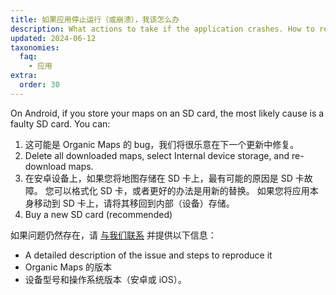 ```yaml
---
title: 如果应用停止运行（或崩溃），我该怎么办
description: What actions to take if the application crashes. How to report critical bugs to developers
updated: 2024-06-12
taxonomies:
  faq:
    - 应用
extra:
  order: 30
---
```


On Android, if you store your maps on an SD card, the most likely cause is a faulty SD card. You can:

1. 这可能是 Organic Maps 的 bug，我们将很乐意在下一个更新中修复。
2. Delete all downloaded maps, select Internal device storage, and re-download maps.
3. 在安卓设备上，如果您将地图存储在 SD 卡上，最有可能的原因是 SD 卡故障。 您可以格式化 SD 卡，或者更好的办法是用新的替换。 如果您将应用本身移动到 SD 卡上，请将其移回到内部（设备）存储。
4. Buy a new SD card (recommended)

如果问题仍然存在，请 [与我们联系](mailto:support@organicmaps.app) 并提供以下信息：

- A detailed description of the issue and steps to reproduce it
- Organic Maps 的版本
- 设备型号和操作系统版本（安卓或 iOS）。
